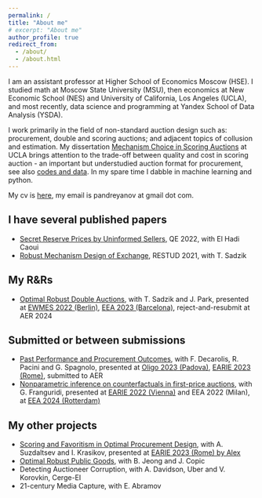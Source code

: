 ```yaml
---
permalink: /
title: "About me"
# excerpt: "About me"
author_profile: true
redirect_from: 
  - /about/
  - /about.html
---
```


I am an assistant professor at Higher School of Economics Moscow (HSE). I studied math at Moscow State University (MSU), then economics at New Economic School (NES) and University of California, Los Angeles (UCLA), and most recently, data science and programming at Yandex School of Data Analysis (YSDA).

I work primarily in the field of non-standard auction design such as: procurement, double and scoring auctions; and adjacent topics of collusion and estimation. My dissertation [Mechanism Choice in Scoring Auctions](files/MechanismChoiceScoring.pdf) at UCLA brings attention to the trade-off between quality and cost in scoring auction - an important but understudied auction format for procurement, see also [codes and data](files/UCLAThesis.zip). In my spare time I dabble in machine learning and python.

My cv is [here](files/CV.pdf), my email is pandreyanov at gmail dot com.

## I have several published papers

- [Secret Reserve Prices by Uninformed Sellers](files/SecretReservePrices.pdf), QE 2022, with El Hadi Caoui
- [Robust Mechanism Design of Exchange](files/RobustMechanismExchange.pdf), RESTUD 2021, with T. Sadzik

## My R&Rs
- [Optimal Robust Double Auctions](files/OptimalRobustDoubleAuctions.pdf), with T. Sadzik and J. Park, presented at [EWMES 2022 (Berlin)](files/slides_EWMES2022.pdf), [EEA 2023 (Barcelona)](files/slides_EEA2023.pdf), reject-and-resubmit at AER 2024

## Submitted or between submissions
- [Past Performance and Procurement Outcomes](files/PastPerformance.pdf), with F. Decarolis, R. Pacini and G. Spagnolo, presented at [Oligo 2023 (Padova)](files/slides_OLIGO2023.pdf), [EARIE 2023 (Rome)](files/slides_EARIE2023.pdf), submitted to AER
- [Nonparametric inference on counterfactuals in first-price auctions](files/CounterfactualsFPA.pdf), with G. Franguridi, presented at [EARIE 2022 (Vienna)](files/slides_EARIE2022.pdf) and EEA 2022 (Milan), at [EEA 2024 (Rotterdam)](files/slides_EEA2024.pdf)

## My other projects
- [Scoring and Favoritism in Optimal Procurement Design](files/ScoringАndFavoritism.pdf), with A. Suzdaltsev and I. Krasikov, presented at [EARIE 2023 (Rome) by Alex](files/slides_EARIE2023_Alex.pdf)
- [Optimal Robust Public Goods](files/OptimalRobustPublicGoods.pdf), with B. Jeong and J. Copic
- Detecting Auctioneer Corruption, with A. Davidson, Uber and V. Korovkin, Cerge-EI
- 21-century Media Capture, with E. Abramov

